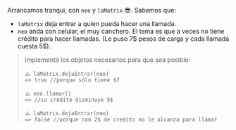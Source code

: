 Arrancamos tranqui, con `neo` y `laMatrix` :sunglasses:. Sabemos que:

  * `laMatrix` deja entrar a quien pueda hacer una llamada. 
  * `neo` anda con celular, el muy canchero. El tema es que a veces no tiene crédito para hacer llamadas.
(Le puso 7$ pesos de carga y cada llamada cuesta 5$). 

> Implementá los objetos necesarios para que sea posible:
> 
> ```wollok
> ム laMatrix.dejaEntrar(neo) 
> => true //porque sólo tiene $7
> 
> ム neo.llamar()
> => //su crédito disminuye 5$
> 
> ム laMatrix.dejaEntrar(neo) 
> => false //porque con 2$ de credito no le alcanza para llamar
> ```